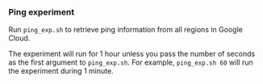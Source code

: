 ### Ping experiment

Run `ping_exp.sh` to retrieve ping information from all regions in Google Cloud.

The experiment will run for 1 hour unless you pass the number of seconds as the first argument to `ping_exp.sh`. For example, `ping_exp.sh 60` will run the experiment during 1 minute.
